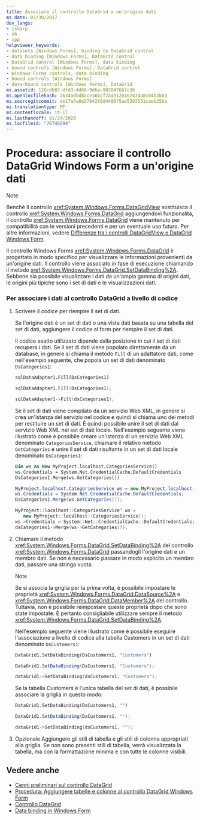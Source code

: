 ```yaml
---
title: Associare il controllo DataGrid a un'origine dati
ms.date: 03/30/2017
dev_langs:
- csharp
- vb
- cpp
helpviewer_keywords:
- datasets [Windows Forms], binding to DataGrid control
- data binding [Windows Forms], DataGrid control
- DataGrid control [Windows Forms], data binding
- bound controls [Windows Forms], DataGrid control
- Windows Forms controls, data binding
- bound controls [Windows Forms]
- data-bound controls [Windows Forms], DataGrid
ms.assetid: 128cdb07-dfd3-4d60-9d6a-902847667c36
ms.openlocfilehash: 2634a6bd8ace36bcf7a49120162474a8c04b2b83
ms.sourcegitcommit: de17a7a0a37042f0d4406f5ae5393531caeb25ba
ms.translationtype: MT
ms.contentlocale: it-IT
ms.lasthandoff: 01/24/2020
ms.locfileid: "76746694"
---
```

# <a name="how-to-bind-the-windows-forms-datagrid-control-to-a-data-source"></a>Procedura: associare il controllo DataGrid Windows Form a un'origine dati
> [!NOTE]
> Benché il controllo <xref:System.Windows.Forms.DataGridView> sostituisca il controllo <xref:System.Windows.Forms.DataGrid> aggiungendovi funzionalità, il controllo <xref:System.Windows.Forms.DataGrid> viene mantenuto per compatibilità con le versioni precedenti e per un eventuale uso futuro. Per altre informazioni, vedere [Differenze tra i controlli DataGridView e DataGrid Windows Form](differences-between-the-windows-forms-datagridview-and-datagrid-controls.md).  
  
 Il controllo Windows Forms <xref:System.Windows.Forms.DataGrid> è progettato in modo specifico per visualizzare le informazioni provenienti da un'origine dati. Il controllo viene associato in fase di esecuzione chiamando il metodo <xref:System.Windows.Forms.DataGrid.SetDataBinding%2A>. Sebbene sia possibile visualizzare i dati da un'ampia gamma di origini dati, le origini più tipiche sono i set di dati e le visualizzazioni dati.  
  
### <a name="to-data-bind-the-datagrid-control-programmatically"></a>Per associare i dati al controllo DataGrid a livello di codice  
  
1. Scrivere il codice per riempire il set di dati.  
  
     Se l'origine dati è un set di dati o una vista dati basata su una tabella del set di dati, aggiungere il codice al form per riempire il set di dati.  
  
     Il codice esatto utilizzato dipende dalla posizione in cui il set di dati recupera i dati. Se il set di dati viene popolato direttamente da un database, in genere si chiama il metodo `Fill` di un adattatore dati, come nell'esempio seguente, che popola un set di dati denominato `DsCategories1`:  
  
    ```vb  
    sqlDataAdapter1.Fill(DsCategories1)  
    ```  
  
    ```csharp  
    sqlDataAdapter1.Fill(DsCategories1);  
    ```  
  
    ```cpp  
    sqlDataAdapter1->Fill(dsCategories1);  
    ```  
  
     Se il set di dati viene compilato da un servizio Web XML, in genere si crea un'istanza del servizio nel codice e quindi si chiama uno dei metodi per restituire un set di dati. È quindi possibile unire il set di dati dal servizio Web XML nel set di dati locale. Nell'esempio seguente viene illustrato come è possibile creare un'istanza di un servizio Web XML denominato `CategoriesService`, chiamare il relativo metodo `GetCategories` e unire il set di dati risultante in un set di dati locale denominato `DsCategories1`:  
  
    ```vb  
    Dim ws As New MyProject.localhost.CategoriesService()  
    ws.Credentials = System.Net.CredentialCache.DefaultCredentials  
    DsCategories1.Merge(ws.GetCategories())  
    ```  
  
    ```csharp  
    MyProject.localhost.CategoriesService ws = new MyProject.localhost.CategoriesService();  
    ws.Credentials = System.Net.CredentialCache.DefaultCredentials;  
    DsCategories1.Merge(ws.GetCategories());  
    ```  
  
    ```cpp  
    MyProject::localhost::CategoriesService^ ws =   
       new MyProject::localhost::CategoriesService();  
    ws->Credentials = System::Net::CredentialCache::DefaultCredentials;  
    dsCategories1->Merge(ws->GetCategories());  
    ```  
  
2. Chiamare il metodo <xref:System.Windows.Forms.DataGrid.SetDataBinding%2A> del controllo <xref:System.Windows.Forms.DataGrid> passandogli l'origine dati e un membro dati. Se non è necessario passare in modo esplicito un membro dati, passare una stringa vuota.  
  
    > [!NOTE]
    > Se si associa la griglia per la prima volta, è possibile impostare le proprietà <xref:System.Windows.Forms.DataGrid.DataSource%2A> e <xref:System.Windows.Forms.DataGrid.DataMember%2A> del controllo. Tuttavia, non è possibile reimpostare queste proprietà dopo che sono state impostate. È pertanto consigliabile utilizzare sempre il metodo <xref:System.Windows.Forms.DataGrid.SetDataBinding%2A>.  
  
     Nell'esempio seguente viene illustrato come è possibile eseguire l'associazione a livello di codice alla tabella Customers in un set di dati denominato `DsCustomers1`:  
  
    ```vb  
    DataGrid1.SetDataBinding(DsCustomers1, "Customers")  
    ```  
  
    ```csharp  
    DataGrid1.SetDataBinding(DsCustomers1, "Customers");  
    ```  
  
    ```cpp  
    dataGrid1->SetDataBinding(dsCustomers1, "Customers");  
    ```  
  
     Se la tabella Customers è l'unica tabella del set di dati, è possibile associare la griglia in questo modo:  
  
    ```vb  
    DataGrid1.SetDataBinding(DsCustomers1, "")  
    ```  
  
    ```csharp  
    DataGrid1.SetDataBinding(DsCustomers1, "");  
    ```  
  
    ```cpp  
    dataGrid1->SetDataBinding(dsCustomers1, "");  
    ```  
  
3. Opzionale Aggiungere gli stili di tabella e gli stili di colonna appropriati alla griglia. Se non sono presenti stili di tabella, verrà visualizzata la tabella, ma con la formattazione minima e con tutte le colonne visibili.  
  
## <a name="see-also"></a>Vedere anche

- [Cenni preliminari sul controllo DataGrid](datagrid-control-overview-windows-forms.md)
- [Procedura: Aggiungere tabelle e colonne al controllo DataGrid Windows Form](how-to-add-tables-and-columns-to-the-windows-forms-datagrid-control.md)
- [Controllo DataGrid](datagrid-control-windows-forms.md)
- [Data binding in Windows Form](../windows-forms-data-binding.md)
